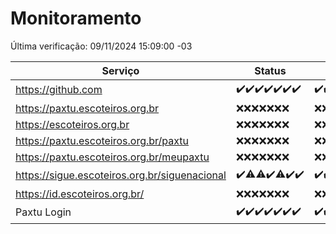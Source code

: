 # Monitoramento

Última verificação: 09/11/2024 15:09:00 -03

|Serviço|Status|Últimas 24h|
|---|---|---|
|https://github.com|<span title="2024-11-02: OK=23">✔️</span><span title="2024-11-03: OK=23">✔️</span><span title="2024-11-04: OK=23">✔️</span><span title="2024-11-05: OK=23">✔️</span><span title="2024-11-06: OK=23">✔️</span><span title="2024-11-07: OK=23">✔️</span><span title="2024-11-08: OK=17">✔️</span>|<span title="08/11/2024 15:10:00 -03 : 200">✔️</span><span title="08/11/2024 16:06:00 -03 : 200">✔️</span><span title="08/11/2024 17:08:00 -03 : 200">✔️</span><span title="08/11/2024 18:07:00 -03 : 200">✔️</span><span title="08/11/2024 19:07:00 -03 : 200">✔️</span><span title="08/11/2024 20:08:00 -03 : 200">✔️</span><span title="08/11/2024 21:38:00 -03 : 200">✔️</span><span title="08/11/2024 23:05:00 -03 : 200">✔️</span><span title="09/11/2024 00:12:00 -03 : 200">✔️</span><span title="09/11/2024 01:09:00 -03 : 200">✔️</span><span title="09/11/2024 02:07:00 -03 : 200">✔️</span><span title="09/11/2024 03:10:00 -03 : 200">✔️</span><span title="09/11/2024 04:07:00 -03 : 200">✔️</span><span title="09/11/2024 05:09:00 -03 : 200">✔️</span><span title="09/11/2024 06:07:00 -03 : 200">✔️</span><span title="09/11/2024 07:07:00 -03 : 200">✔️</span><span title="09/11/2024 08:05:00 -03 : 200">✔️</span><span title="09/11/2024 09:13:00 -03 : 200">✔️</span><span title="09/11/2024 10:12:00 -03 : 200">✔️</span><span title="09/11/2024 11:07:00 -03 : 200">✔️</span><span title="09/11/2024 12:08:00 -03 : 200">✔️</span><span title="09/11/2024 13:08:00 -03 : 200">✔️</span><span title="09/11/2024 14:06:00 -03 : 200">✔️</span><span title="09/11/2024 15:09:00 -03 : 200">✔️</span>|
|https://paxtu.escoteiros.org.br|<span title="2024-11-02: Falhas=23">❌</span><span title="2024-11-03: Falhas=23">❌</span><span title="2024-11-04: Falhas=23">❌</span><span title="2024-11-05: Falhas=23">❌</span><span title="2024-11-06: Falhas=23">❌</span><span title="2024-11-07: Falhas=23">❌</span><span title="2024-11-08: Falhas=17">❌</span>|<span title="08/11/2024 15:10:00 -03 : 403">❌</span><span title="08/11/2024 16:06:00 -03 : 403">❌</span><span title="08/11/2024 17:08:00 -03 : 403">❌</span><span title="08/11/2024 18:07:00 -03 : 403">❌</span><span title="08/11/2024 19:07:00 -03 : 403">❌</span><span title="08/11/2024 20:08:00 -03 : 403">❌</span><span title="08/11/2024 21:38:00 -03 : 403">❌</span><span title="08/11/2024 23:05:00 -03 : 403">❌</span><span title="09/11/2024 00:12:00 -03 : 403">❌</span><span title="09/11/2024 01:09:00 -03 : 403">❌</span><span title="09/11/2024 02:07:00 -03 : 403">❌</span><span title="09/11/2024 03:10:00 -03 : 403">❌</span><span title="09/11/2024 04:07:00 -03 : 403">❌</span><span title="09/11/2024 05:09:00 -03 : 403">❌</span><span title="09/11/2024 06:07:00 -03 : 403">❌</span><span title="09/11/2024 07:07:00 -03 : 403">❌</span><span title="09/11/2024 08:05:00 -03 : 403">❌</span><span title="09/11/2024 09:13:00 -03 : 403">❌</span><span title="09/11/2024 10:12:00 -03 : 403">❌</span><span title="09/11/2024 11:07:00 -03 : 403">❌</span><span title="09/11/2024 12:08:00 -03 : 403">❌</span><span title="09/11/2024 13:08:00 -03 : 403">❌</span><span title="09/11/2024 14:06:00 -03 : 403">❌</span><span title="09/11/2024 15:09:00 -03 : 403">❌</span>|
|https://escoteiros.org.br|<span title="2024-11-02: Falhas=23">❌</span><span title="2024-11-03: Falhas=23">❌</span><span title="2024-11-04: Falhas=23">❌</span><span title="2024-11-05: Falhas=23">❌</span><span title="2024-11-06: Falhas=23">❌</span><span title="2024-11-07: Falhas=23">❌</span><span title="2024-11-08: Falhas=17">❌</span>|<span title="08/11/2024 15:10:00 -03 : 403">❌</span><span title="08/11/2024 16:06:00 -03 : 403">❌</span><span title="08/11/2024 17:08:00 -03 : 403">❌</span><span title="08/11/2024 18:07:00 -03 : 403">❌</span><span title="08/11/2024 19:07:00 -03 : 403">❌</span><span title="08/11/2024 20:08:00 -03 : 403">❌</span><span title="08/11/2024 21:38:00 -03 : 403">❌</span><span title="08/11/2024 23:05:00 -03 : 403">❌</span><span title="09/11/2024 00:12:00 -03 : 403">❌</span><span title="09/11/2024 01:09:00 -03 : 403">❌</span><span title="09/11/2024 02:07:00 -03 : 403">❌</span><span title="09/11/2024 03:10:00 -03 : 403">❌</span><span title="09/11/2024 04:07:00 -03 : 403">❌</span><span title="09/11/2024 05:09:00 -03 : 403">❌</span><span title="09/11/2024 06:07:00 -03 : 403">❌</span><span title="09/11/2024 07:07:00 -03 : 403">❌</span><span title="09/11/2024 08:05:00 -03 : 403">❌</span><span title="09/11/2024 09:13:00 -03 : 403">❌</span><span title="09/11/2024 10:12:00 -03 : 403">❌</span><span title="09/11/2024 11:07:00 -03 : 403">❌</span><span title="09/11/2024 12:08:00 -03 : 403">❌</span><span title="09/11/2024 13:08:00 -03 : 403">❌</span><span title="09/11/2024 14:06:00 -03 : 403">❌</span><span title="09/11/2024 15:09:00 -03 : 403">❌</span>|
|https://paxtu.escoteiros.org.br/paxtu|<span title="2024-11-02: Falhas=23">❌</span><span title="2024-11-03: Falhas=23">❌</span><span title="2024-11-04: Falhas=23">❌</span><span title="2024-11-05: Falhas=23">❌</span><span title="2024-11-06: Falhas=23">❌</span><span title="2024-11-07: Falhas=23">❌</span><span title="2024-11-08: Falhas=17">❌</span>|<span title="08/11/2024 15:10:00 -03 : 403">❌</span><span title="08/11/2024 16:06:00 -03 : 403">❌</span><span title="08/11/2024 17:08:00 -03 : 403">❌</span><span title="08/11/2024 18:07:00 -03 : 403">❌</span><span title="08/11/2024 19:07:00 -03 : 403">❌</span><span title="08/11/2024 20:08:00 -03 : 403">❌</span><span title="08/11/2024 21:38:00 -03 : 403">❌</span><span title="08/11/2024 23:05:00 -03 : 403">❌</span><span title="09/11/2024 00:12:00 -03 : 403">❌</span><span title="09/11/2024 01:09:00 -03 : 403">❌</span><span title="09/11/2024 02:07:00 -03 : 403">❌</span><span title="09/11/2024 03:10:00 -03 : 403">❌</span><span title="09/11/2024 04:07:00 -03 : 403">❌</span><span title="09/11/2024 05:09:00 -03 : 403">❌</span><span title="09/11/2024 06:07:00 -03 : 403">❌</span><span title="09/11/2024 07:07:00 -03 : 403">❌</span><span title="09/11/2024 08:05:00 -03 : 403">❌</span><span title="09/11/2024 09:13:00 -03 : 403">❌</span><span title="09/11/2024 10:12:00 -03 : 403">❌</span><span title="09/11/2024 11:07:00 -03 : 403">❌</span><span title="09/11/2024 12:08:00 -03 : 403">❌</span><span title="09/11/2024 13:08:00 -03 : 403">❌</span><span title="09/11/2024 14:06:00 -03 : 403">❌</span><span title="09/11/2024 15:09:00 -03 : 403">❌</span>|
|https://paxtu.escoteiros.org.br/meupaxtu|<span title="2024-11-02: Falhas=23">❌</span><span title="2024-11-03: Falhas=23">❌</span><span title="2024-11-04: Falhas=23">❌</span><span title="2024-11-05: Falhas=23">❌</span><span title="2024-11-06: Falhas=23">❌</span><span title="2024-11-07: Falhas=23">❌</span><span title="2024-11-08: Falhas=17">❌</span>|<span title="08/11/2024 15:10:00 -03 : 403">❌</span><span title="08/11/2024 16:06:00 -03 : 403">❌</span><span title="08/11/2024 17:08:00 -03 : 403">❌</span><span title="08/11/2024 18:07:00 -03 : 403">❌</span><span title="08/11/2024 19:07:00 -03 : 403">❌</span><span title="08/11/2024 20:08:00 -03 : 403">❌</span><span title="08/11/2024 21:38:00 -03 : 403">❌</span><span title="08/11/2024 23:05:00 -03 : 403">❌</span><span title="09/11/2024 00:12:00 -03 : 403">❌</span><span title="09/11/2024 01:09:00 -03 : 403">❌</span><span title="09/11/2024 02:07:00 -03 : 403">❌</span><span title="09/11/2024 03:10:00 -03 : 403">❌</span><span title="09/11/2024 04:07:00 -03 : 403">❌</span><span title="09/11/2024 05:09:00 -03 : 403">❌</span><span title="09/11/2024 06:07:00 -03 : 403">❌</span><span title="09/11/2024 07:07:00 -03 : 403">❌</span><span title="09/11/2024 08:05:00 -03 : 403">❌</span><span title="09/11/2024 09:13:00 -03 : 403">❌</span><span title="09/11/2024 10:12:00 -03 : 403">❌</span><span title="09/11/2024 11:07:00 -03 : 403">❌</span><span title="09/11/2024 12:08:00 -03 : 403">❌</span><span title="09/11/2024 13:08:00 -03 : 403">❌</span><span title="09/11/2024 14:06:00 -03 : 403">❌</span><span title="09/11/2024 15:09:00 -03 : 403">❌</span>|
|https://sigue.escoteiros.org.br/siguenacional|<span title="2024-11-02: OK=23">✔️</span><span title="2024-11-03: OK=22, Falhas=1">⚠️</span><span title="2024-11-04: OK=22, Falhas=1">⚠️</span><span title="2024-11-05: OK=23">✔️</span><span title="2024-11-06: OK=22, Falhas=1">⚠️</span><span title="2024-11-07: OK=23">✔️</span><span title="2024-11-08: OK=17">✔️</span>|<span title="08/11/2024 15:10:00 -03 : 200">✔️</span><span title="08/11/2024 16:06:00 -03 : 200">✔️</span><span title="08/11/2024 17:08:00 -03 : 0">❌</span><span title="08/11/2024 18:07:00 -03 : 200">✔️</span><span title="08/11/2024 19:07:00 -03 : 200">✔️</span><span title="08/11/2024 20:08:00 -03 : 200">✔️</span><span title="08/11/2024 21:38:00 -03 : 200">✔️</span><span title="08/11/2024 23:05:00 -03 : 200">✔️</span><span title="09/11/2024 00:12:00 -03 : 200">✔️</span><span title="09/11/2024 01:09:00 -03 : 200">✔️</span><span title="09/11/2024 02:07:00 -03 : 200">✔️</span><span title="09/11/2024 03:10:00 -03 : 200">✔️</span><span title="09/11/2024 04:07:00 -03 : 200">✔️</span><span title="09/11/2024 05:09:00 -03 : 200">✔️</span><span title="09/11/2024 06:07:00 -03 : 200">✔️</span><span title="09/11/2024 07:07:00 -03 : 200">✔️</span><span title="09/11/2024 08:05:00 -03 : 200">✔️</span><span title="09/11/2024 09:13:00 -03 : 200">✔️</span><span title="09/11/2024 10:12:00 -03 : 200">✔️</span><span title="09/11/2024 11:07:00 -03 : 200">✔️</span><span title="09/11/2024 12:08:00 -03 : 200">✔️</span><span title="09/11/2024 13:08:00 -03 : 200">✔️</span><span title="09/11/2024 14:06:00 -03 : 200">✔️</span><span title="09/11/2024 15:09:00 -03 : 200">✔️</span>|
|https://id.escoteiros.org.br/|<span title="2024-11-02: Falhas=23">❌</span><span title="2024-11-03: Falhas=23">❌</span><span title="2024-11-04: Falhas=23">❌</span><span title="2024-11-05: Falhas=23">❌</span><span title="2024-11-06: Falhas=23">❌</span><span title="2024-11-07: Falhas=23">❌</span><span title="2024-11-08: Falhas=17">❌</span>|<span title="08/11/2024 15:10:00 -03 : 403">❌</span><span title="08/11/2024 16:06:00 -03 : 403">❌</span><span title="08/11/2024 17:08:00 -03 : 403">❌</span><span title="08/11/2024 18:07:00 -03 : 403">❌</span><span title="08/11/2024 19:07:00 -03 : 403">❌</span><span title="08/11/2024 20:08:00 -03 : 403">❌</span><span title="08/11/2024 21:38:00 -03 : 403">❌</span><span title="08/11/2024 23:05:00 -03 : 403">❌</span><span title="09/11/2024 00:12:00 -03 : 403">❌</span><span title="09/11/2024 01:09:00 -03 : 403">❌</span><span title="09/11/2024 02:07:00 -03 : 403">❌</span><span title="09/11/2024 03:10:00 -03 : 403">❌</span><span title="09/11/2024 04:07:00 -03 : 403">❌</span><span title="09/11/2024 05:09:00 -03 : 403">❌</span><span title="09/11/2024 06:07:00 -03 : 403">❌</span><span title="09/11/2024 07:07:00 -03 : 403">❌</span><span title="09/11/2024 08:05:00 -03 : 403">❌</span><span title="09/11/2024 09:13:00 -03 : 403">❌</span><span title="09/11/2024 10:12:00 -03 : 403">❌</span><span title="09/11/2024 11:07:00 -03 : 403">❌</span><span title="09/11/2024 12:08:00 -03 : 403">❌</span><span title="09/11/2024 13:08:00 -03 : 403">❌</span><span title="09/11/2024 14:06:00 -03 : 403">❌</span><span title="09/11/2024 15:09:00 -03 : 403">❌</span>|
|Paxtu Login|<span title="2024-11-02: OK=23">✔️</span><span title="2024-11-03: OK=23">✔️</span><span title="2024-11-04: OK=23">✔️</span><span title="2024-11-05: OK=23">✔️</span><span title="2024-11-06: OK=23">✔️</span><span title="2024-11-07: OK=23">✔️</span><span title="2024-11-08: OK=17">✔️</span>|<span title="08/11/2024 15:10:00 -03 : 200">✔️</span><span title="08/11/2024 16:06:00 -03 : 200">✔️</span><span title="08/11/2024 17:08:00 -03 : 504">❌</span><span title="08/11/2024 18:07:00 -03 : 200">✔️</span><span title="08/11/2024 19:07:00 -03 : 200">✔️</span><span title="08/11/2024 20:08:00 -03 : 200">✔️</span><span title="08/11/2024 21:38:00 -03 : 200">✔️</span><span title="08/11/2024 23:05:00 -03 : 200">✔️</span><span title="09/11/2024 00:12:00 -03 : 200">✔️</span><span title="09/11/2024 01:09:00 -03 : 200">✔️</span><span title="09/11/2024 02:07:00 -03 : 200">✔️</span><span title="09/11/2024 03:10:00 -03 : 200">✔️</span><span title="09/11/2024 04:07:00 -03 : 200">✔️</span><span title="09/11/2024 05:09:00 -03 : 200">✔️</span><span title="09/11/2024 06:07:00 -03 : 200">✔️</span><span title="09/11/2024 07:07:00 -03 : 200">✔️</span><span title="09/11/2024 08:05:00 -03 : 200">✔️</span><span title="09/11/2024 09:13:00 -03 : 200">✔️</span><span title="09/11/2024 10:12:00 -03 : 200">✔️</span><span title="09/11/2024 11:07:00 -03 : 200">✔️</span><span title="09/11/2024 12:08:00 -03 : 200">✔️</span><span title="09/11/2024 13:08:00 -03 : 200">✔️</span><span title="09/11/2024 14:06:00 -03 : 200">✔️</span><span title="09/11/2024 15:09:00 -03 : 200">✔️</span>|
